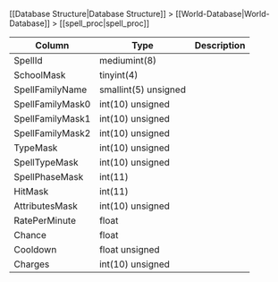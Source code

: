 [[Database Structure|Database Structure]] > [[World-Database|World-Database]] > [[spell_proc|spell_proc]]

Column | Type | Description
--- | --- | ---
SpellId | mediumint(8) | 
SchoolMask | tinyint(4) | 
SpellFamilyName | smallint(5) unsigned | 
SpellFamilyMask0 | int(10) unsigned | 
SpellFamilyMask1 | int(10) unsigned | 
SpellFamilyMask2 | int(10) unsigned | 
TypeMask | int(10) unsigned | 
SpellTypeMask | int(10) unsigned | 
SpellPhaseMask | int(11) | 
HitMask | int(11) | 
AttributesMask | int(10) unsigned | 
RatePerMinute | float | 
Chance | float | 
Cooldown | float unsigned | 
Charges | int(10) unsigned | 
